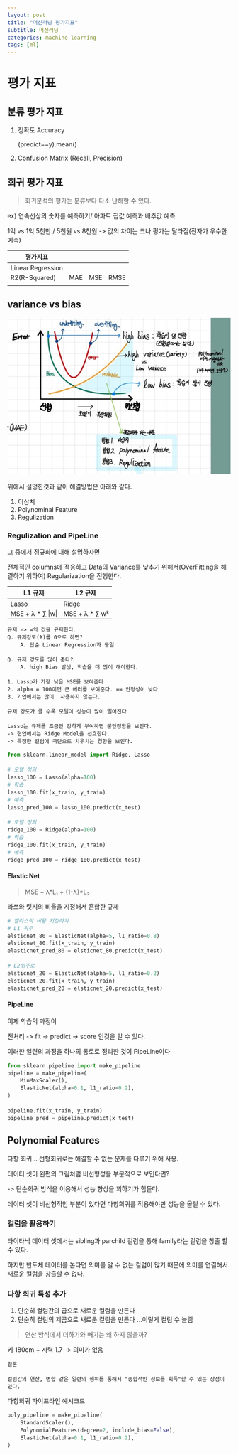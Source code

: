```yaml
---
layout: post
title: "머신러닝 평가지표"
subtitle: 머신러닝
categories: machine learning
tags: [ml]
---
```

# 평가 지표

## 분류 평가 지표

1. 정확도 Accuracy

    (predict==y).mean()
2. Confusion Matrix (Recall, Precision)

## 회귀 평가 지표
> 회귀분석의 평가는 분류보다 다소 난해할 수 있다.

ex) 연속선상의 숫자를 예측하기/ 아파트 집값 예측과 배추값 예측

1억 vs 1억 5천만 / 5천원 vs 8천원 -> 값의 차이는 크나 평가는 달라짐(전자가 우수한 예측)


|평가지표||||
|---|---|---|---|
|Linear Regression|||
|R2(R-Squared)|MAE|MSE|RMSE|
|||||

## variance vs bias

![img](/assets/img/0920/want.png)

위에서 설명한것과 같이 해결방법은 아래와 같다.

1. 이상치
2. Polynominal Feature
3. Regulization

### Regulization and PipeLine

그 중에서 정규화에 대해 설명하자면

전체적인 columns에 적용하고 Data의 Variance를 낮추기 위해서(OverFitting을 해결하기 위하여) Regularization을 진행한다.

|L1 규제|L2 규제|
|---|---|
|Lasso|Ridge|
|MSE + λ * ∑ \|w\| |MSE + λ * ∑ w²|

    규제 -> w의 값을 규제한다.
    Q. 규제강도(λ)를 0으로 하면?
        A. 단순 Linear Regression과 동일

    Q. 규제 강도를 많이 준다?
        A. high Bias 발생, 학습을 더 많이 해야한다.

    1. Lasso가 가장 낮은 MSE를 보여준다
    2. alpha = 100이면 큰 에러를 보여준다. == 안정성이 낮다
    3. 기업에서는 많이  사용하지 않는다.

    규제 강도가 클 수록 모델이 성능이 많이 떨어진다

    Lasso는 규제를 조금만 강하게 부여하면 불안정함을 보인다. 
    -> 현업에서는 Ridge Model을 선호한다.
    -> 특정한 컬럼에 극단으로 치우치는 경향을 보인다.
```python
from sklearn.linear_model import Ridge, Lasso

# 모델 정의
lasso_100 = Lasso(alpha=100)
# 학습
lasso_100.fit(x_train, y_train)
# 예측
lasso_pred_100 = lasso_100.predict(x_test)

# 모델 정의
ridge_100 = Ridge(alpha=100)
# 학습
ridge_100.fit(x_train, y_train)
# 예측
ridge_pred_100 = ridge_100.predict(x_test)
```


#### Elastic Net
> MSE + λ*L₁ + (1-λ)*L₂

라쏘와 릿지의 비율을 지정해서 혼합한 규제

```python
# 엘라스틱 비율 지정하기
# L1 위주
elsticnet_80 = ElasticNet(alpha=5, l1_ratio=0.8)
elsticnet_80.fit(x_train, y_train)
elasticnet_pred_80 = elsticnet_80.predict(x_test)

# L2위주로
elsticnet_20 = ElasticNet(alpha=5, l1_ratio=0.2)
elsticnet_20.fit(x_train, y_train)
elasticnet_pred_20 = elsticnet_20.predict(x_test)
```
#### PipeLine

이제 학습의 과정이

전처리 -> fit -> predict -> score 인것을 알 수 있다.

이러한 일련의 과정을 하나의 통로로 정리한 것이 PipeLine이다

```python
from sklearn.pipeline import make_pipeline
pipeline = make_pipeline(
    MinMaxScaler(), 
    ElasticNet(alpha=0.1, l1_ratio=0.2),
)

pipeline.fit(x_train, y_train)
pipeline_pred = pipeline.predict(x_test)
```

## Polynomial Features

다항 회귀... 선형회귀로는 해결할 수 없는 문제를 다루기 위해 사용.

데이터 셋이 왼편의 그림처럼 비선형성을 부분적으로 보인다면?

-> 단순회귀 방식을 이용해서 성능 향상을 꾀하기가 힘들다.

데이터 셋이 비선형적인 부분이 있다면 다항회귀를 적용해야만 성능을 올릴 수 있다.

### 컬럼을 활용하기

타이타닉 데이터 셋에서는 sibling과 parchild 컬럼을 통해 family라는 컬럼을 창출 할 수 있다.

하지만 반도체 데이터를 본다면 의미를 알 수 없는 컬럼이 많기 때문에 의미를 연결해서 새로운 컬럼을 창출할 수 없다.

### 다항 회귀 특성 추가

1. 단순히 컬럼간의 곱으로 새로운 컬럼을 만든다
2. 단순히 컬럼의 제곱으로 새로운 컬럼을 만든다 ...이렇게 컬럼 수 늘림

> 연산 방식에서 더하기와 빼기는 왜 하지 않을까?

키 180cm + 시력 1.7 -> 의미가 없음

    결론

    컬럼간의 연산, 병합 같은 일련의 행위를 통해서 "종합적인 정보를 획득"할 수 있는 장점이 있다.

다항회귀 파이프라인 예시코드
```python
poly_pipeline = make_pipeline(
    StandardScaler(),
    PolynomialFeatures(degree=2, include_bias=False),
    ElasticNet(alpha=0.1, l1_ratio=0.2),
)
```